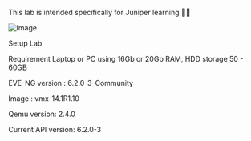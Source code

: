 This lab is intended specifically for Juniper learning 📒📡

 ![Image](https://github.com/user-attachments/assets/01f4d3de-8d2a-4d80-8d5f-1c79346e13f7)

Setup Lab 

Requirement Laptop or PC using 16Gb or 20Gb RAM, HDD storage 50 - 60GB

EVE-NG version : 6.2.0-3-Community

Image          : vmx-14.1R1.10

Qemu version: 2.4.0

Current API version: 6.2.0-3



